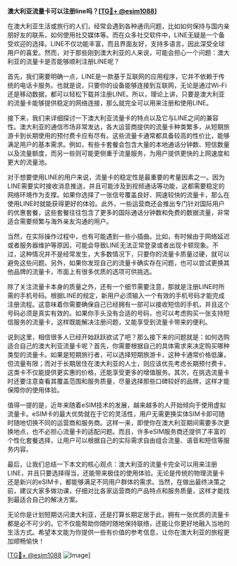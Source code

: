 **澳大利亚流量卡可以注册line吗？[[TG💪+ @esim1088](https://t.me/s/esim1088)]**

在澳大利亚生活或旅行的人们，经常会遇到各种通讯问题，比如如何保持与国内亲朋好友的联系，如何使用社交媒体等。而在众多社交软件中，LINE无疑是一个备受欢迎的选择。LINE不仅功能丰富，而且界面友好，支持多语言，因此深受全球用户的喜爱。然而，对于那些刚到澳大利亚的人来说，可能会担心一个问题：澳大利亚的流量卡是否能够顺利注册LINE呢？

首先，我们需要明确一点，LINE是一款基于互联网的应用程序，它并不依赖于传统的电话卡服务。也就是说，只要你的设备能够连接到互联网，无论是通过Wi-Fi还是移动数据，都可以轻松下载并注册LINE。所以，理论上讲，只要是澳大利亚的流量卡能够提供稳定的网络连接，那么就完全可以用来注册和使用LINE。

接下来，我们来详细探讨一下澳大利亚流量卡的特点以及它与LINE之间的兼容性。澳大利亚的通信市场非常发达，各大运营商提供的流量卡种类繁多，从短期旅游卡到长期使用的预付费卡应有尽有。这些流量卡通常都具备较高的性价比，能够满足用户的基本需求。例如，有些卡套餐会包含大量的本地通话分钟数、短信数量以及流量额度，而另一些则可能更侧重于流量服务，为用户提供更快的上网速度和更大的流量池。

对于想要使用LINE的用户来说，流量卡的稳定性是最重要的考量因素之一。因为LINE需要实时接收消息推送，并且可能涉及到视频通话等功能，这都需要稳定的网络环境作为支撑。如果你选择了一张信号覆盖良好、网速较快的流量卡，那么在使用LINE时就能获得更好的体验。此外，一些运营商还会推出专门针对国际用户的优惠套餐，这些套餐往往包含了更多的国际通话分钟数和免费的数据流量，非常适合需要频繁与海外亲友沟通的用户。

当然，在实际操作过程中，也有可能遇到一些小插曲。比如，有时候由于网络延迟或者服务器维护等原因，可能会导致LINE无法正常登录或者出现卡顿现象。不过，这种情况并不是经常发生，大多数情况下，只要你的流量卡质量过硬，就可以避免这些问题。另外，如果你发现自己的流量卡确实存在问题，也可以尝试更换其他品牌的流量卡，市面上有很多优质的选项可供挑选。

除了关注流量卡本身的质量之外，还有一个细节需要注意，那就是注册LINE时所需的手机号码。根据LINE的规定，新用户必须输入一个有效的手机号码才能完成注册流程。这意味着你需要确保自己已经拥有一部可以接收短信的手机，并且这个号码必须是真实有效的。如果你手头没有合适的号码，也可以考虑购买一张支持短信服务的流量卡，这样既能解决注册问题，又能享受到流量卡带来的便利。

说到这里，相信很多人已经开始跃跃欲试了吧？那么接下来的问题就是：如何选购适合自己的澳大利亚流量卡呢？首先，你需要根据自己的具体需求来决定购买哪种类型的流量卡。如果是短期旅行者，可以选择短期旅游卡，这种卡通常价格低廉，但流量有限；而对于长期居住在澳大利亚的人士，则应该优先考虑长期预付费卡，这类卡不仅能提供更实惠的价格，还能享受更多的增值服务。其次，在挑选流量卡时还要注意查看其覆盖范围和服务质量，尽量选择那些口碑较好的品牌，这样才能保障你的使用体验。

值得一提的是，近年来随着eSIM技术的发展，越来越多的人开始倾向于使用虚拟流量卡。eSIM卡的最大优势就在于它的灵活性，用户无需更换实体SIM卡即可随时随地切换不同的运营商和服务商。这样一来，即使你在澳大利亚期间需要多次更换地点，也不必担心流量卡的适配问题。而且，许多eSIM服务商还提供了丰富的个性化套餐选择，让用户可以根据自己的实际需求自由组合流量、语音和短信等服务内容。

最后，让我们总结一下本文的核心观点：澳大利亚的流量卡完全可以用来注册LINE，并且只要选择得当，还能带来极佳的使用体验。无论是传统的物理流量卡还是新兴的eSIM卡，都能够满足不同用户群体的需求。当然，在做出最终决策之前，建议大家多做功课，仔细对比各家运营商的产品特点和服务质量，这样才能找到最适合自己的解决方案。

无论你是计划短期访问澳大利亚，还是打算长期定居于此，拥有一张优质的流量卡都是必不可少的。它不仅能帮助你随时随地保持联络，还能让你更好地融入当地的生活方式。希望本文能为你提供一些有价值的参考信息，让你在澳大利亚的旅程更加顺畅愉快！

[[TG💪+ @esim1088](https://t.me/s/esim1088) ![Image](https://i.postimg.cc/4NQfJmqS/Snipaste-2025-05-13-00-14-12.png)]